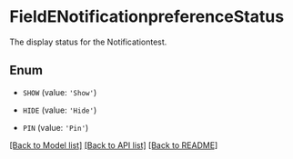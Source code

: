 # FieldENotificationpreferenceStatus

The display status for the Notificationtest.

## Enum

* `SHOW` (value: `'Show'`)

* `HIDE` (value: `'Hide'`)

* `PIN` (value: `'Pin'`)

[[Back to Model list]](../README.md#documentation-for-models) [[Back to API list]](../README.md#documentation-for-api-endpoints) [[Back to README]](../README.md)


